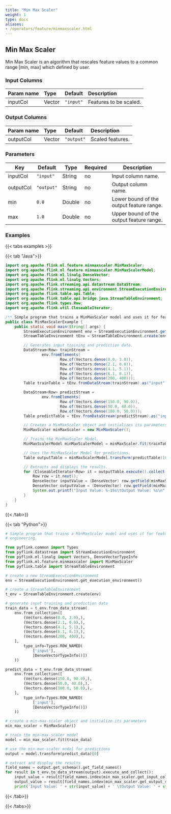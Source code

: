 ```yaml
---
title: "Min Max Scaler"
weight: 1
type: docs
aliases:
- /operators/feature/minmaxscaler.html
---
```


<!--
Licensed to the Apache Software Foundation (ASF) under one
or more contributor license agreements.  See the NOTICE file
distributed with this work for additional information
regarding copyright ownership.  The ASF licenses this file
to you under the Apache License, Version 2.0 (the
"License"); you may not use this file except in compliance
with the License.  You may obtain a copy of the License at

  http://www.apache.org/licenses/LICENSE-2.0

Unless required by applicable law or agreed to in writing,
software distributed under the License is distributed on an
"AS IS" BASIS, WITHOUT WARRANTIES OR CONDITIONS OF ANY
KIND, either express or implied.  See the License for the
specific language governing permissions and limitations
under the License.
-->

## Min Max Scaler

Min Max Scaler is an algorithm that rescales feature values to a common range
[min, max] which defined by user.
### Input Columns

| Param name | Type   | Default   | Description            |
|:-----------|:-------|:----------|:-----------------------|
| inputCol   | Vector | `"input"` | Features to be scaled. |

### Output Columns

| Param name | Type   | Default    | Description      |
|:-----------|:-------|:-----------|:-----------------|
| outputCol  | Vector | `"output"` | Scaled features. |

### Parameters

| Key       | Default    | Type   | Required | Description                              |
|-----------|------------|--------|----------|------------------------------------------|
| inputCol  | `"input"`  | String | no       | Input column name.                       |
| outputCol | `"output"` | String | no       | Output column name.                      |
| min       | `0.0`      | Double | no       | Lower bound of the output feature range. |
| max       | `1.0`      | Double | no       | Upper bound of the output feature range. |

### Examples

{{< tabs examples >}}

{{< tab "Java">}}

```java
import org.apache.flink.ml.feature.minmaxscaler.MinMaxScaler;
import org.apache.flink.ml.feature.minmaxscaler.MinMaxScalerModel;
import org.apache.flink.ml.linalg.DenseVector;
import org.apache.flink.ml.linalg.Vectors;
import org.apache.flink.streaming.api.datastream.DataStream;
import org.apache.flink.streaming.api.environment.StreamExecutionEnvironment;
import org.apache.flink.table.api.Table;
import org.apache.flink.table.api.bridge.java.StreamTableEnvironment;
import org.apache.flink.types.Row;
import org.apache.flink.util.CloseableIterator;

/** Simple program that trains a MinMaxScaler model and uses it for feature engineering. */
public class MinMaxScalerExample {
    public static void main(String[] args) {
        StreamExecutionEnvironment env = StreamExecutionEnvironment.getExecutionEnvironment();
        StreamTableEnvironment tEnv = StreamTableEnvironment.create(env);

        // Generates input training and prediction data.
        DataStream<Row> trainStream =
                env.fromElements(
                        Row.of(Vectors.dense(0.0, 3.0)),
                        Row.of(Vectors.dense(2.1, 0.0)),
                        Row.of(Vectors.dense(4.1, 5.1)),
                        Row.of(Vectors.dense(6.1, 8.1)),
                        Row.of(Vectors.dense(200, 400)));
        Table trainTable = tEnv.fromDataStream(trainStream).as("input");

        DataStream<Row> predictStream =
                env.fromElements(
                        Row.of(Vectors.dense(150.0, 90.0)),
                        Row.of(Vectors.dense(50.0, 40.0)),
                        Row.of(Vectors.dense(100.0, 50.0)));
        Table predictTable = tEnv.fromDataStream(predictStream).as("input");

        // Creates a MinMaxScaler object and initializes its parameters.
        MinMaxScaler minMaxScaler = new MinMaxScaler();

        // Trains the MinMaxScaler Model.
        MinMaxScalerModel minMaxScalerModel = minMaxScaler.fit(trainTable);

        // Uses the MinMaxScaler Model for predictions.
        Table outputTable = minMaxScalerModel.transform(predictTable)[0];

        // Extracts and displays the results.
        for (CloseableIterator<Row> it = outputTable.execute().collect(); it.hasNext(); ) {
            Row row = it.next();
            DenseVector inputValue = (DenseVector) row.getField(minMaxScaler.getInputCol());
            DenseVector outputValue = (DenseVector) row.getField(minMaxScaler.getOutputCol());
            System.out.printf("Input Value: %-15s\tOutput Value: %s\n", inputValue, outputValue);
        }
    }
}

```

{{< /tab>}}

{{< tab "Python">}}

```python
# Simple program that trains a MinMaxScaler model and uses it for feature
# engineering.

from pyflink.common import Types
from pyflink.datastream import StreamExecutionEnvironment
from pyflink.ml.linalg import Vectors, DenseVectorTypeInfo
from pyflink.ml.feature.minmaxscaler import MinMaxScaler
from pyflink.table import StreamTableEnvironment

# create a new StreamExecutionEnvironment
env = StreamExecutionEnvironment.get_execution_environment()

# create a StreamTableEnvironment
t_env = StreamTableEnvironment.create(env)

# generate input training and prediction data
train_data = t_env.from_data_stream(
    env.from_collection([
        (Vectors.dense(0.0, 3.0),),
        (Vectors.dense(2.1, 0.0),),
        (Vectors.dense(4.1, 5.1),),
        (Vectors.dense(6.1, 8.1),),
        (Vectors.dense(200, 400),),
    ],
        type_info=Types.ROW_NAMED(
            ['input'],
            [DenseVectorTypeInfo()])
    ))

predict_data = t_env.from_data_stream(
    env.from_collection([
        (Vectors.dense(150.0, 90.0),),
        (Vectors.dense(50.0, 40.0),),
        (Vectors.dense(100.0, 50.0),),
    ],
        type_info=Types.ROW_NAMED(
            ['input'],
            [DenseVectorTypeInfo()])
    ))

# create a min-max-scaler object and initialize its parameters
min_max_scaler = MinMaxScaler()

# train the min-max-scaler model
model = min_max_scaler.fit(train_data)

# use the min-max-scaler model for predictions
output = model.transform(predict_data)[0]

# extract and display the results
field_names = output.get_schema().get_field_names()
for result in t_env.to_data_stream(output).execute_and_collect():
    input_value = result[field_names.index(min_max_scaler.get_input_col())]
    output_value = result[field_names.index(min_max_scaler.get_output_col())]
    print('Input Value: ' + str(input_value) + ' \tOutput Value: ' + str(output_value))

```

{{< /tab>}}

{{< /tabs>}}
